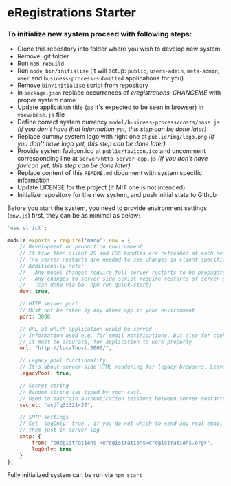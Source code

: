 # eRegistrations Starter
### To initialize new system proceed with following steps:

- Clone this repository into folder where you wish to develop new system
- Remove .git folder
- Run `npm rebuild`
- Run `node bin/initialise` (it will setup: `public`, `users-admin`, `meta-admin`, `user` and `business-process-submitted` applications for you)
- Remove `bin/initialise` script from repository
- In `package.json` replace occurrences of _eregistrations-CHANGEME_ with proper system name
- Update application title (as it's expected to be seen in browser) in `view/base.js` file
- Define correct system currency `model/business-process/costs/base.js`  _(if you don't have that information yet, this step can be done later)_
- Replace dummy system logo with right one at `public/img/logo.png` _(if you don't have logo yet, this step can be done later)_
- Provide system favicon.ico at `public/favicon.ico` and uncomment corresponding line at `server/http-server-app.js` _(if you don't have favicon yet, this step can be done later)_
- Replace content of this `README.md` document with system specific information
- Update LICENSE for the project (if MIT one is not intended)
- Initialize repository for the new system, and push initial state to Github

Before you start the system, you need to provide environment settings (`env.js`) first, they can be as minimal as below:

```javascript
'use strict';

module.exports = require('mano').env = {
	// Development or production environment
	// If true then client JS and CSS bundles are refreshed at each request
	// (no server restarts are needed to see changes in client specific code)
	// Additionally note:
	// - Any model changes require full server restarts to be propagated
	// - Any changes to server side script require restarts of server process
	//   (can done via be `npm run quick-start)
	dev: true,

	// HTTP server port
	// Must not be taken by any other app in your environment
	port: 3000,

	// URL at which application would be served
	// Information used e.g. for email notifications, but also for cookies resolution
	// It must be accurate, for application to work properly
	url: "http://localhost:3000/",

	// Legacy pool functionality
	// It's about server-side HTML rendering for legacy browsers. Leave it to "true"
	legacyPool: true,

	// Secret string
	// Random string (as typed by your cat).
	// Used to maintain authentication sessions between server restarts
	secret: "asdfq31321423",

	// SMTP settings
	// Set `logOnly: true`, if you do not which to send any real email but prefer to see
	// them just in server log
	smtp: {
		from: "eRegistrations <eregistrations@eregistrations.org>",
		logOnly: true
	}
};
```

Fully initialized system can be run via `npm start`
